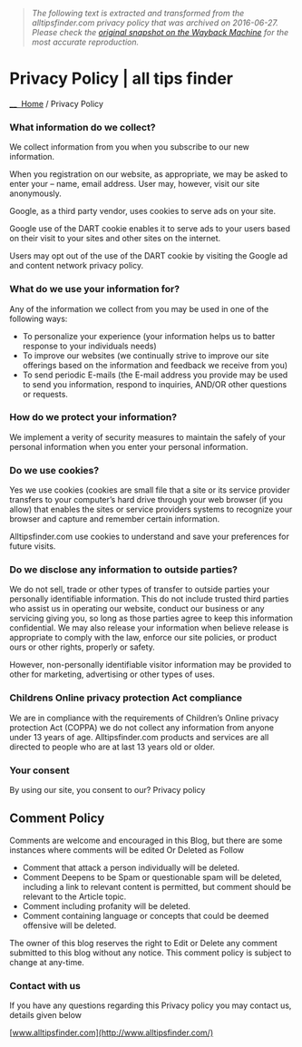 > *The following text is extracted and transformed from the alltipsfinder.com privacy policy that was archived on 2016-06-27. Please check the [original snapshot on the Wayback Machine](https://web.archive.org/web/20160627213802id_/http%3A//alltipsfinder.com/privacy-policy) for the most accurate reproduction.*

# Privacy Policy | all tips finder

[__  Home](http://alltipsfinder.com/) / Privacy Policy

### **What information do we collect?**

We collect information from you when you subscribe to our new information.

When you registration on our website, as appropriate, we may be asked to enter your – name, email address. User may, however, visit our site anonymously.

Google, as a third party vendor, uses cookies to serve ads on your site.

Google use of the DART cookie enables it to serve ads to your users based on their visit to your sites and other sites on the internet.

Users may opt out of the use of the DART cookie by visiting the Google ad and content network privacy policy.

###  **What do we use your information for?**

Any of the information we collect from you may be used in one of the following ways:

  * To personalize your experience (your information helps us to batter response to your individuals needs)
  * To improve our websites (we continually strive to improve our site offerings based on the information and feedback we receive from you)
  * To send periodic E-mails (the E-mail address you provide may be used to send you information, respond to inquiries, AND/OR other questions or requests.



###  **How do we protect your information?**

We implement a verity of security measures to maintain the safely of your personal information when you enter your personal information.

###  **Do we use cookies?**

Yes we use cookies (cookies are small file that a site or its service provider transfers to your computer’s hard drive through your web browser (if you allow) that enables the sites or service providers systems to recognize your browser and capture and remember certain information.

Alltipsfinder.com use cookies to understand and save your preferences for future visits.

###  **Do we disclose any information to outside parties?**

We do not sell, trade or other types of transfer to outside parties your personally identifiable information. This do not include trusted third parties who assist us in operating our website, conduct our business or any servicing giving you, so long as those parties agree to keep this information confidential. We may also release your information when believe release is appropriate to comply with the law, enforce our site policies, or product ours or other rights, properly or safety.

However, non-personally identifiable visitor information may be provided to other for marketing, advertising or other types of uses.

###  **Childrens Online privacy protection Act compliance**

We are in compliance with the requirements of Children’s Online privacy protection Act (COPPA) we do not collect any information from anyone under 13 years of age. Alltipsfinder.com products and services are all directed to people who are at last 13 years old or older.

###  **Your consent**

By using our site, you consent to our? Privacy policy

##  **Comment Policy**

Comments are welcome and encouraged in this Blog, but there are some instances where comments will be edited Or Deleted as Follow

  * Comment that attack a person individually will be deleted.
  * Comment Deepens to be Spam or questionable spam will be deleted, including a link to relevant content is permitted, but comment should be relevant to the Article topic.
  * Comment including profanity will be deleted.
  * Comment containing language or concepts that could be deemed offensive will be deleted.



The owner of this blog reserves the right to Edit or Delete any comment submitted to this blog without any notice. This comment policy is subject to change at any-time.

###  **Contact with us**

If you have any questions regarding this Privacy policy you may contact us, details given below

[www.alltipsfinder.com](http://www.alltipsfinder.com/)
